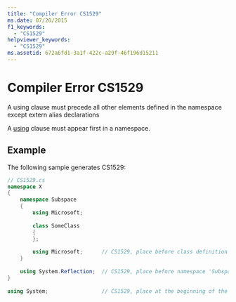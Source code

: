 ```yaml
---
title: "Compiler Error CS1529"
ms.date: 07/20/2015
f1_keywords: 
  - "CS1529"
helpviewer_keywords: 
  - "CS1529"
ms.assetid: 672a6fd1-3a1f-422c-a29f-46f196d15211
---
```

# Compiler Error CS1529
A using clause must precede all other elements defined in the namespace except extern alias declarations  
  
 A [using](../language-reference/keywords/using.md) clause must appear first in a namespace.  
  
## Example  
 The following sample generates CS1529:  
  
```csharp  
// CS1529.cs  
namespace X  
{  
    namespace Subspace  
    {  
        using Microsoft;  
  
        class SomeClass  
        {  
        };  
  
        using Microsoft;      // CS1529, place before class definition  
    }  
  
    using System.Reflection;  // CS1529, place before namespace 'Subspace'  
}  
  
using System;                 // CS1529, place at the beginning of the file  
```

